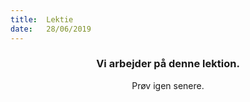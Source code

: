 ```yaml
---
title:  Lektie
date:   28/06/2019
---
```


### <center>Vi arbejder på denne lektion.</center>
<center>Prøv igen senere.</center>